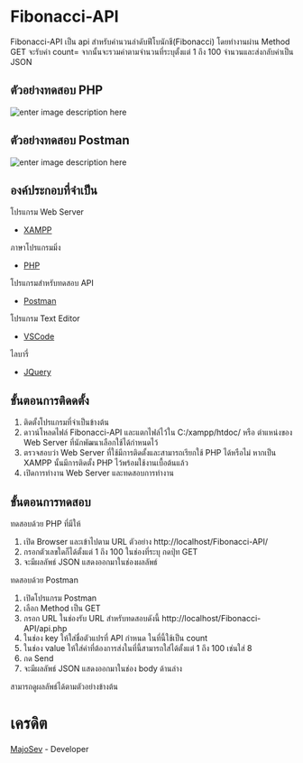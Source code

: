 # Fibonacci-API

Fibonacci-API เป็น api สำหรับคำนวนลำดับฟีโบนักชี(Fibonacci) โดยทำงานผ่าน Method GET จะรับค่า count=<value> จากนั้นจะรวมค่าตามจำนวนที่ระบุตั้งแต่ 1 ถึง 100 จำนวนและส่งกลับค่าเป็น JSON

## ตัวอย่างทดสอบ PHP

![enter image description here]([https://photos.app.goo.gl/7ftWYkfafZT952vZ6](https://drive.google.com/file/d/1tg8eVGY2qoa-XAqrAxn9Ia7obuzBAGxY/view?usp=sharing))

## ตัวอย่างทดสอบ Postman

![enter image description here](https://photos.app.goo.gl/pE8zwvzvPs6Wi7UU8)

## องค์ประกอบที่จำเป็น
โปรแกรม Web Server
 - [XAMPP](https://www.apachefriends.org/)

ภาษาโปรแกรมมิ่ง

 - [PHP](https://www.php.net/)

โปรแกรมสำหรับทดสอบ API

 - [Postman](https://www.postman.com/)
 
โปรแกรม Text Editor

 - [VSCode](https://code.visualstudio.com/)

ไลบารี่

 -  [JQuery](https://jquery.com/)

## ขั้นตอนการติดดตั้ง

 1. ติดตั้งโปรแกรมที่จำเป็นข้างต้น
 2. ดาวน์โหลดไฟล์ Fibonacci-API และแตกไฟล์ไว้ใน C:/xampp/htdoc/ หรือ
    ตำแหน่งของ Web Server ที่นักพัฒนาเลือกใช้ได้กำหนดไว้
 3. ตรวจสอบว่า Web Server ที่ใช้มีการติดตั้งและสามารถเรียกใช้ PHP
    ได้หรือไม่ หากเป็น XAMPP นั้นมีการติดตั้ง PHP
    ไว้พร้อมใช้งานเบื้อต้นแล้ว
 4. เปิดการทำงาน Web Server และทดสอบการทำงาน

## ขั้นตอนการทดสอบ

ทดสอบด้วย PHP ที่มีให้

 1. เปิด Browser และเข้าไปตาม URL ตัวอย่าง http://localhost/Fibonacci-API/
 2. กรอกตัวเลขใดก็ได้ตั้งแต่ 1 ถึง 100 ในช่องที่ระบุ กดปุ่ท GET
 3. จะมีผลลัพธ์ JSON แสดงออกมาในช่องผลลัพธ์
 
 ทดสอบด้วย Postman
 
 1. เปิดโปรแกรม Postman
 2. เลือก Method เป็น GET
 3. กรอก URL ในช่องรับ URL สำหรับทดสอบดังนี้ http://localhost/Fibonacci-API/api.php
 4. ในช่อง key ให้ใส่ชื่อตัวแปรที่ API กำหนด ในที่นี้ใช้เป็น count
 5. ในช่อง value ให้ใส่ค่าที่ต้องการส่งในที่นี้สามารถใส่ได้ตั้งแต่ 1 ถึง 100 เช่นใส่ 8
 6. กด Send
 7. จะมีผลลัพธ์ JSON แสดงออกมาในช่อง body ด้านล่าง

สามารถดูผลลัพธ์ได้ตามตัวอย่างข้างต้น
 
# เครดิต
[MajoSev](https://majosev.com) - Developer
